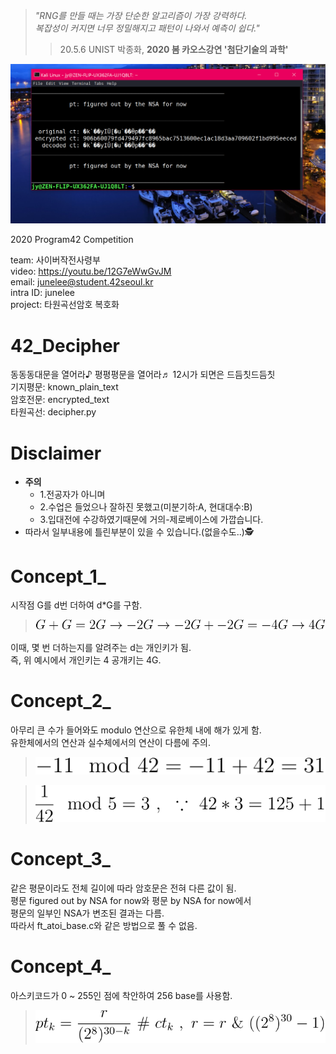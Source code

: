 >*"RNG를 만들 때는 가장 단순한 알고리즘이 가장 강력하다.*  
>*복잡성이 커지면 너무 정밀해지고 패턴이 나와서 예측이 쉽다."*  
>>20.5.6 UNIST 박종화, **2020 봄 카오스강연 '첨단기술의 과학'**  
  
![title](srcs/screen_shot.png)
  
2020 Program42 Competition

team:     사이버작전사령부  
video:    https://youtu.be/12G7eWwGvJM  
email:    junelee@student.42seoul.kr  
intra ID: junelee  
project: 타원곡선암호 복호화

# 42_Decipher
동동동대문을 열어라♪ 평평평문을 열어라♬ 12시가 되면은 드듬칫드듬칫  
기지평문: known_plain_text  
암호전문: encrypted_text  
타원곡선: decipher.py  
  
Disclaimer  
==========
- **주의**
  - 1.전공자가 아니며   
  - 2.수업은 들었으나 잘하진 못했고(미분기하:A, 현대대수:B)  
  - 3.입대전에 수강하였기때문에 거의-제로베이스에 가깝습니다.  
- 따라서 일부내용에 틀린부분이 있을 수 있습니다.(없을수도..)🕵  
  
Concept_1_  
==========
  시작점 G를 d번 더하여 d*G를 구함.  
  >![title](srcs/elliptic_operation.svg)  
  
  이때, 몇 번 더하는지를 알려주는 d는 개인키가 됨.  
  즉, 위 예시에서 개인키는 4 공개키는 4G.  
  
Concept_2_  
==========
  아무리 큰 수가 들어와도 modulo 연산으로 유한체 내에 해가 있게 함.  
  유한체에서의 연산과 실수체에서의 연산이 다름에 주의.  
  >![title](srcs/negative.svg)  
  
  >![title](srcs/reverse.svg)  
    
Concept_3_  
==========
  같은 평문이라도 전체 길이에 따라 암호문은 전혀 다른 값이 됨.  
  평문 figured out by NSA for now와 평문 by NSA for now에서  
  평문의 일부인 NSA가 변조된 결과는 다름.  
  따라서 ft_atoi_base.c와 같은 방법으로 풀 수 없음.  
  
Concept_4_  
==========
  아스키코드가 0 ~ 255인 점에 착안하여 256 base를 사용함.  
  >![title](srcs/ecc_main_idea.svg)  
  

